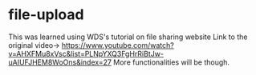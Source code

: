 # file-upload
This was learned using WDS's tutorial on file sharing website
Link to the original video-> https://www.youtube.com/watch?v=AHXFMu8xVsc&list=PLNpYXQ3FgHrRiBtJw-uAIUFJHEM8WoOns&index=27
More functionalities will be though.
